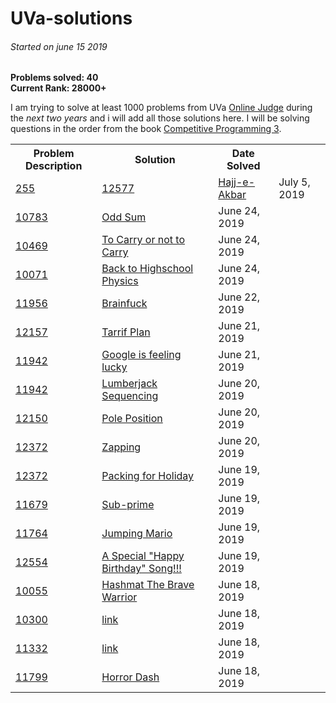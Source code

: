 # UVa-solutions
<h6>Started on june 15 2019</h6>
<b>Problems solved: 40</b><br>
<b>Current Rank: 28000+</b><br>


I am trying to solve at least 1000 problems from UVa <a href="http://uva.onlinejudge.org">Online Judge</a> during the <em><a title="started on june 15 2019">next two years</a></em> and i will add all those solutions here. I will be solving questions in the order from the book <a href="https://cpbook.net">Competitive Programming 3</a>.

<table>
  <tr>
    <th>Problem Description</th>
    <th>Solution</th>
    <th>Date Solved</th>
  </tr>
 
 <tr>
  <td><a href="https://onlinejudge.org/external/2/255.pdf">255</td>
    <td><a href="../../blob/master/Introduction/Ad%20Hoc%20problems/Game%20(chess)/255%20-%20Correct%20Move>255 - Correct Move</a></td>
    <td>September 15, 2019</td>
  </tr>
 
 <tr>
    <td><a href="https://onlinejudge.org/external/125/12577.pdf">12577</td>
    <td><a href="../../../tree/master/super%20easy/12577%20-%20-Hajj-e-Akbar">Hajj-e-Akbar</a></td>
    <td>July 5, 2019</td>
  </tr>

 <tr>
  <td><a href="https://onlinejudge.org/external/107/10783.pdf">10783</td>
    <td><a href="../../../tree/master/odd%20sum">Odd Sum</a></td>
    <td>June 24, 2019</td>
  </tr>
  <tr>
    <td><a href="https://onlinejudge.org/external/119/10469.pdf">10469</td>
    <td><a href="../../../tree/master/Mathematics/The%20Simpler%20Ones/10469%20-%20To%20Carry%20or%20not%20To%20Carry">To Carry or not to Carry</a></td>
    <td>June 24, 2019</td>
  </tr>
  <tr>
    <td><a href="https://onlinejudge.org/external/100/10071.pdf">10071</td>
    <td><a href="../../../tree/master/Mathematics/The%20Simpler%20Ones/10071%20-%20Back%20to%20High%20School%20Physics">Back to Highschool Physics</a></td>
    <td>June 24, 2019</td>
  </tr>
  
  <tr>
    <td><a href="https://onlinejudge.org/external/119/11956.pdf">11956</td>
    <td><a href="../../../tree/master/Introduction/Getting%20Started:%20The%20easy%20problems/Medium/11956%20-%20BrainFuck">Brainfuck</a></td>
    <td>June 22, 2019</td>
  </tr>
  
  <tr>
    <td><a href="https://onlinejudge.org/external/121/12157.pdf">12157</td>
    <td><a href="https://github.com/shubhamrautela/UVa-solutions/blob/master/Introduction/Getting%20Started:%20The%20easy%20problems/Easy/12157%20-%20Tariff%20Plan">Tarrif Plan</a></td>
    <td>June 21, 2019</td>
  </tr>
  
  <tr>
    <td><a href="https://onlinejudge.org/external/119/11942.pdf">11942</td>
    <td><a href="https://github.com/shubhamrautela/UVa-solutions/blob/master/Introduction/Getting%20Started:%20The%20easy%20problems/Easy/12015%20-%20Google%20is%20feeling%20Lucky">Google is feeling lucky</a></td>
    <td>June 21, 2019</td>
  </tr>
  
  <tr>
    <td><a href="https://onlinejudge.org/external/119/11942.pdf">11942</td>
    <td><a href="https://github.com/shubhamrautela/UVa-solutions/blob/master/Introduction/Getting%20Started:%20The%20easy%20problems/Easy/11942%20-%20Lumberjack%20Sequencing">Lumberjack Sequencing</a></td>
    <td>June 20, 2019</td>
  </tr>

<tr>
    <td><a href="https://onlinejudge.org/external/121/12150.pdf">12150</td>
    <td><a href="https://github.com/shubhamrautela/UVa-solutions/blob/master/Introduction/Getting%20Started:%20The%20easy%20problems/Easy/12150%20-%20Pole%20Position">Pole Position</a></td>
    <td>June 20, 2019</td>
  </tr>

<tr>
    <td><a href="https://onlinejudge.org/external/124/12468.pdf">12372</td>
    <td><a href="https://github.com/shubhamrautela/UVa-solutions/blob/master/Introduction/Getting%20Started:%20The%20easy%20problems/Easy/12468%20-%20Zapping">Zapping</a></td>
    <td>June 20, 2019</td>
  </tr>


  <tr>
    <td><a href="https://onlinejudge.org/external/123/12372.pdf">12372</td>
    <td><a href="https://github.com/shubhamrautela/UVa-solutions/blob/master/Introduction/Getting%20Started:%20The%20easy%20problems/Super%20Easy/12372%20-%20Packing%20for%20Holiday">Packing for Holiday</a></td>
    <td>June 19, 2019</td>
  </tr>

  <tr>
    <td><a href="https://onlinejudge.org/external/116/11679.pdf">11679</td>
    <td><a href="https://github.com/shubhamrautela/UVa-solutions/blob/master/Introduction/Getting%20Started:%20The%20easy%20problems/Easy/11679%20-%20Sub%20Prime">Sub-prime</a></td>
    <td>June 19, 2019</td>
  </tr>
  
  <tr>
    <td><a href="https://onlinejudge.org/external/117/11764.pdf">11764</td>
    <td><a href="https://github.com/shubhamrautela/UVa-solutions/blob/master/Introduction/Getting%20Started:%20The%20easy%20problems/Easy/11764%20-%20Jumping%20Mario">Jumping Mario</a></td>
    <td>June 19, 2019</td>
  </tr>
  
  <tr>
    <td><a href="https://uva.onlinejudge.org/external/125/12554.pdf">12554</td>
    <td><a href="https://github.com/shubhamrautela/UVa-solutions/blob/master/Introduction/Getting%20Started:%20The%20easy%20problems/Easy/12554%20-%20A%20Special%20%22Happy%20Birthday%22%20Song!">A Special "Happy Birthday" Song!!!</a></td>
    <td>June 19, 2019</td>
  </tr>
  
  <tr>
    <td><a href="https://uva.onlinejudge.org/external/100/10055.pdf">10055</td>
    <td><a href="https://github.com/shubhamrautela/UVa-solutions/blob/master/Mathematics/The%20Simpler%20Ones/10055%20-%20Hashmat%20The%20Brave%20Warrior">Hashmat The Brave Warrior</a></td>
    <td>June 18, 2019</td>
  </tr>
  
  <tr>
    <td><a href="https://uva.onlinejudge.org/external/103/10300.pdf">10300</td>
    <td><a href="https://github.com/shubhamrautela/UVa-solutions/blob/master/11799%20-%20Horror%20Dash">link</a></td>
    <td>June 18, 2019</td>
  </tr>
  
  <tr>
    <td><a href="https://uva.onlinejudge.org/external/113/11332.pdf">11332</td>
    <td><a href="https://github.com/shubhamrautela/UVa-solutions/blob/master/11799%20-%20Horror%20Dash">link</a></td>
    <td>June 18, 2019</td>
  </tr>
  
  <tr>
    <td><a href="https://uva.onlinejudge.org/external/117/11799.pdf">11799</td>
    <td><a href="https://github.com/shubhamrautela/UVa-solutions/blob/master/11799%20-%20Horror%20Dash">Horror Dash</a></td>
    <td>June 18, 2019</td>
  </tr>
  
  </table>
